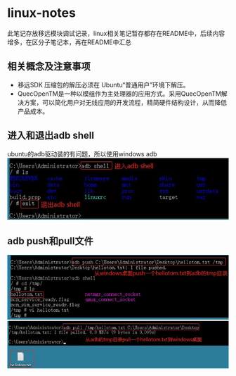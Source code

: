 # linux-notes
此笔记存放移远模块调试记录，linux相关笔记暂存都存在README中，后续内容增多，在区分子笔记本，再在README中汇总

## 相关概念及注意事项
* 移远SDK 压缩包的解压必须在 Ubuntu“普通用户”环境下解压。
* QuecOpenTM是一种以模组作为主处理器的应用方式。采用QuecOpenTM解决方案，可以简化用户对无线应用的开发流程，精简硬件结构设计，从而降低产品成本。

## 进入和退出adb shell
ubuntu的adb驱动装的有问题，所以使用windows adb
![进入和退出adb shell](https://github.com/gaozichen2012/linux-notes/blob/master/img/1-%E8%BF%9B%E5%85%A5%E9%80%80%E5%87%BAadb%20shell.jpg)

## adb push和pull文件
![adb push](https://github.com/gaozichen2012/linux-notes/blob/master/img/2-adb%20push%E6%96%87%E4%BB%B6.jpg)
![adb pull](https://github.com/gaozichen2012/linux-notes/blob/master/img/3-adb%20pull%E6%96%87%E4%BB%B6.jpg)

